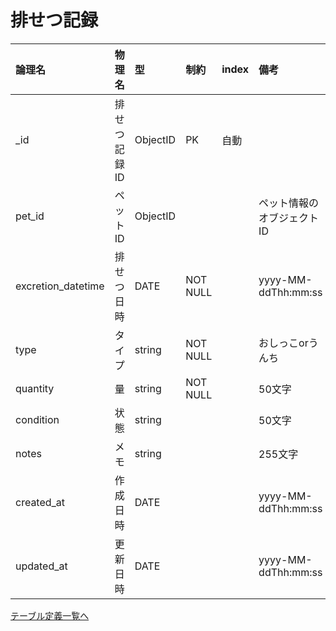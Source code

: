 # 排せつ記録

| 論理名             | 物理名       | 型       | 制約     | index | 備考                       |
| :----------------- | :----------- | :------- | :------- | :---- | :------------------------- |
| _id                | 排せつ記録ID | ObjectID | PK       | 自動  |                            |
| pet_id             | ペットID     | ObjectID |          |       | ペット情報のオブジェクトID |
| excretion_datetime | 排せつ日時   | DATE     | NOT NULL |       | yyyy-MM-ddThh:mm:ss        |
| type               | タイプ       | string   | NOT NULL |       | おしっこorうんち           |
| quantity           | 量           | string   | NOT NULL |       | 50文字                     |
| condition          | 状態         | string   |          |       | 50文字                     |
| notes              | メモ         | string   |          |       | 255文字                    |
| created_at         | 作成日時     | DATE     |          |       | yyyy-MM-ddThh:mm:ss        |
| updated_at         | 更新日時     | DATE     |          |       | yyyy-MM-ddThh:mm:ss        |

[テーブル定義一覧へ](../database-design.md)
